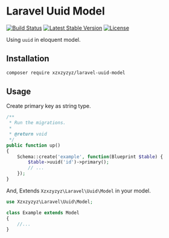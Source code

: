 # Laravel Uuid Model

[![Build Status](https://travis-ci.com/xzxzyzyz/laravel-uuid-model.svg?branch=master)](https://travis-ci.com/xzxzyzyz/laravel-uuid-model)
[![Latest Stable Version](https://poser.pugx.org/xzxzyzyz/laravel-uuid-model/version)](https://packagist.org/packages/xzxzyzyz/laravel-uuid-model)
[![License](https://poser.pugx.org/xzxzyzyz/laravel-uuid-model/license)](https://packagist.org/packages/xzxzyzyz/laravel-uuid-model)

Using `uuid` in eloquent model.

## Installation

```bash
composer require xzxzyzyz/laravel-uuid-model
```

## Usage

Create primary key as string type.

```php
/**
 * Run the migrations.
 *
 * @return void
 */
public function up()
{
	Schema::create('example', function(Blueprint $table) {
		$table->uuid('id')->primary();
		// ...
	});
}
```

And, Extends `Xzxzyzyz\Laravel\Uuid\Model` in your model.

```php
use Xzxzyzyz\Laravel\Uuid\Model;

class Example extends Model
{
	//...
}
```
